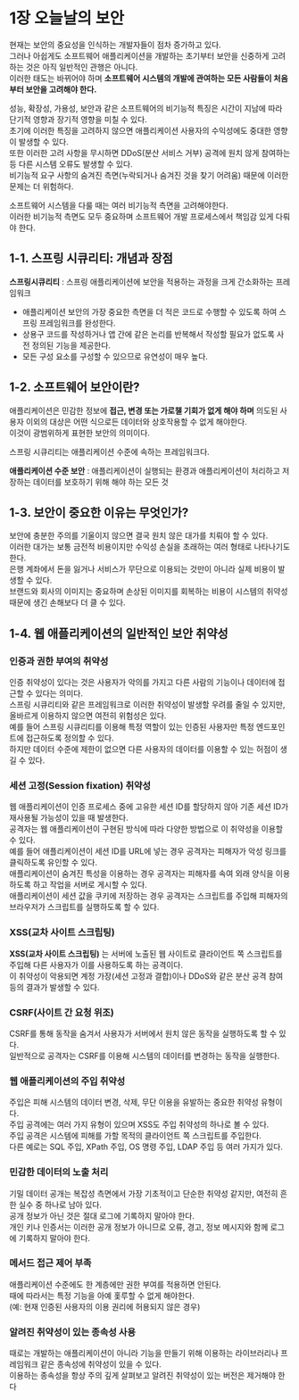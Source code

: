 # 1장 오늘날의 보안

현재는 보안의 중요성을 인식하는 개발자들이 점차 증가하고 있다. <br/>
그러나 아쉽게도 소프트웨어 애플리케이션을 개발하는 초기부터 보안을 신중하게 고려하는 것은 아직 일반적인 관행은 아니다.<br/>
이러한 태도는 바뀌어야 하며 **소프트웨어 시스템의 개발에 관여하는 모든 사람들이 처음부터 보안을 고려해야 한다.** <br/>

성능, 확장성, 가용성, 보안과 같은 소프트웨어의 비기능적 특징은 시간이 지남에 따라 단기적 영향과 장기적 영향을 미칠 수 있다.<br/>
초기에 이러한 특징을 고려하지 않으면 애플리케이션 사용자의 수익성에도 중대한 영향이 발생할 수 있다.<br/>
또한 이러한 고려 사항을 무시하면 DDoS(분산 서비스 거부) 공격에 원치 않게 참여하는 등 다른 시스템 오류도 발생할 수 있다.<br/>
비기능적 요구 사항의 숨겨진 측면(누락되거나 숨겨진 것을 찾기 어려움) 때문에 이러한 문제는 더 위험하다.<br/>

소프트웨어 시스템을 다룰 때는 여러 비기능적 측면을 고려해야한다.<br/>
이러한 비기능적 측면도 모두 중요하며 소프트웨어 개발 프로세스에서 책임감 있게 다뤄야 한다.<br/>

## 1-1. 스프링 시큐리티: 개념과 장점

**스프링시큐리티** : 스프링 애플리케이션에 보안을 적용하는 과정을 크게 간소화하는 프레임워크

- 애플리케이션 보안의 가장 중요한 측면을 더 적은 코드로 수행할 수 있도록 하여 스프링 프레임워크를 완성한다.
- 상용구 코드를 작성하거나 앱 간에 같은 논리를 반복해서 작성할 필요가 없도록 사전 정의된 기능을 제공한다.
- 모든 구성 요소를 구성할 수 있으므로 유연성이 매우 높다.<br/>

## 1-2. 소프트웨어 보안이란?

애플리케이션은 민감한 정보에 **접근, 변경 또는 가로챌 기회가 없게 해야 하며** 의도된 사용자 이외의 대상은 어떤 식으로든 데이터와 상호작용할 수 없게 해야한다.<br/>
이것이 광범위하게 표현한 보안의 의미이다.<br/>

스프링 시큐리티는 애플리케이션 수준에 속하는 프레임워크다.<br/>

**애플리케이션 수준 보안** : 애플리케이션이 실행되는 환경과 애플리케이션이 처리하고 저장하는 데이터를 보호하기 위해 해야 하는 모든 것<br/>

## 1-3. 보안이 중요한 이유는 무엇인가?

보안에 충분한 주의를 기울이지 않으면 결국 원치 않은 대가를 치뤄야 할 수 있다.<br/>
이러한 대가는 보통 금전적 비용이지만 수익성 손실을 초래하는 여러 형태로 나타나기도 한다.<br/>
은행 계좌에서 돈을 잃거나 서비스가 무단으로 이용되는 것만이 아니라 실제 비용이 발생할 수 있다.<br/>
브랜드와 회사의 이미지는 중요하며 손상된 이미지를 회복하는 비용이 시스템의 취약성 때문에 생긴 손해보다 더 클 수 있다.<br/>

## 1-4. 웹 애플리케이션의 일반적인 보안 취약성

### 인증과 권한 부여의 취약성

인증 취약성이 있다는 것은 사용자가 악의를 가지고 다른 사람의 기능이나 데이터에 접근할 수 있다는 의미다.<br/>
스프링 시큐리티와 같은 프레임워크로 이러한 취약성이 발생할 우려를 줄일 수 있지만, 올바르게 이용하지 않으면 여전히 위험성은 있다.<br/>
예를 들어 스프링 시큐리티를 이용해 특정 역할이 있는 인증된 사용자만 특정 엔드포인트에 접근하도록 정의할 수 있다.<br/>
하지만 데이터 수준에 제한이 없으면 다른 사용자의 데이터를 이용할 수 있는 허점이 생길 수 있다.

### 세션 고정(Session fixation) 취약성

웹 애플리케이션이 인증 프로세스 중에 고유한 세션 ID를 할당하지 않아 기존 세션 ID가 재사용될 가능성이 있을 때 발생한다.<br/>
공격자는 웹 애플리케이션이 구현된 방식에 따라 다양한 방법으로 이 취약성을 이용할 수 있다.<br/>
예를 들어 애플리케이션이 세션 ID를 URL에 넣는 경우 공격자는 피해자가 악성 링크를 클릭하도록 유인할 수 있다.<br/>
애플리케이션이 숨겨진 특성을 이용하는 경우 공격자는 피해자를 속여 외래 양식을 이용하도록 하고 작업을 서버로 게시할 수 있다.<br/>
애플리케이션이 세션 값을 쿠키에 저장하는 경우 공격자는 스크립트를 주입해 피해자의 브라우저가 스크립트를 실행하도록 할 수 있다.

### XSS(교차 사이트 스크립팅)

**XSS(교차 사이트 스크립팅)** 는 서버에 노출된 웹 사이트로 클라이언트 쪽 스크립트를 주입해 다른 사용자가 이를 사용하도록 하는 공격이다.<br/>
이 취약성이 악용되면 계정 가장(세션 고정과 결합)이나 DDoS와 같은 분산 공격 참여 등의 결과가 발생할 수 있다.

### CSRF(사이트 간 요청 위조)

CSRF를 통해 동작을 숨겨서 사용자가 서버에서 원치 않은 동작을 실행하도록 할 수 있다.<br/>
일반적으로 공격자는 CSRF를 이용해 시스템의 데이터를 변경하는 동작을 실행한다.

### 웹 애플리케이션의 주입 취약성

주입은 피해 시스템의 데이터 변경, 삭제, 무단 이용을 유발하는 중요한 취약성 유형이다.<br/>
주입 공격에는 여러 가지 유형이 있으며 XSS도 주입 취약성의 하나로 볼 수 있다.<br/>
주입 공격은 시스템에 피해를 가할 목적의 클라이언트 쪽 스크립트를 주입한다.<br/>
다른 예로는 SQL 주입, XPath 주입, OS 명령 주입, LDAP 주입 등 여러 가지가 있다.<br/>

### 민감한 데이터의 노출 처리

기밀 데이터 공개는 복잡성 측면에서 가장 기초적이고 단순한 취약성 같지만, 여전히 흔한 실수 중 하나로 남아 있다.<br/>
공개 정보가 아닌 것은 절대 로그에 기록하지 말아야 한다.<br/>
개인 키나 인증서는 이러한 공개 정보가 아니므로 오류, 경고, 정보 메시지와 함께 로그에 기록하지 말아야 한다.

### 메서드 접근 제어 부족

애플리케이션 수준에도 한 계층에만 권한 부여를 적용하면 안된다.<br/>
때에 따라서는 특정 기능을 아예 홏루할 수 없게 해야한다.<br/>
(예: 현재 인증된 사용자의 이용 권리에 허용되지 않은 경우)<br/>

### 알려진 취약성이 있는 종속성 사용

때로는 개발하는 애플리케이션이 아니라 기능을 만들기 위해 이용하는 라이브러리나 프레임워크 같은 종속성에 취약성이 있을 수 있다.<br/>
이용하는 종속성을 항상 주의 깊게 살펴보고 알려진 취약성이 있는 버전은 제거해야 한다<br/>